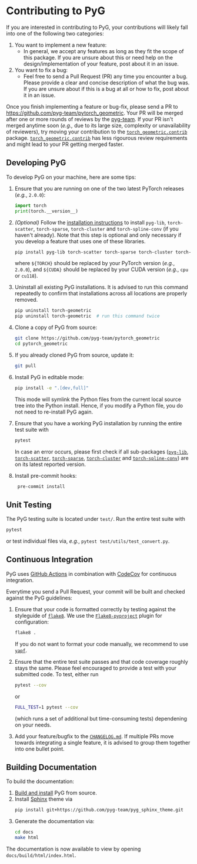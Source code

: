 # Contributing to PyG

If you are interested in contributing to PyG, your contributions will likely fall into one of the following two categories:

1. You want to implement a new feature:
   - In general, we accept any features as long as they fit the scope of this package. If you are unsure about this or need help on the design/implementation of your feature, post about it in an issue.
2. You want to fix a bug:
   - Feel free to send a Pull Request (PR) any time you encounter a bug. Please provide a clear and concise description of what the bug was. If you are unsure about if this is a bug at all or how to fix, post about it in an issue.

Once you finish implementing a feature or bug-fix, please send a PR to https://github.com/pyg-team/pytorch_geometric.
Your PR will be merged after one or more rounds of reviews by the [pyg-team](https://github.com/pyg-team).
If your PR isn't merged anytime soon (*e.g.,* due to its large size, complexity or unavailability of reviewers), try moving your contribution to the [`torch_geometric.contrib`](https://pytorch-geometric.readthedocs.io/en/latest/modules/contrib.html) package.
[`torch_geometric.contrib`](https://pytorch-geometric.readthedocs.io/en/latest/modules/contrib.html) has less rigourous review requirements and might lead to your PR getting merged faster.

## Developing PyG

To develop PyG on your machine, here are some tips:

1. Ensure that you are running on one of the two latest PyTorch releases (*e.g.*, `2.0.0`):

   ```python
   import torch
   print(torch.__version__)
   ```

2. *(Optional)* Follow the [installation instructions](https://github.com/pyg-team/pytorch_geometric#installation) to install `pyg-lib`, `torch-scatter`, `torch-sparse`, `torch-cluster` and `torch-spline-conv` (if you haven't already).
   Note that this step is optional and only necessary if you develop a feature that uses one of these libraries.

   ```bash
   pip install pyg-lib torch-scatter torch-sparse torch-cluster torch-spline-conv -f https://data.pyg.org/whl/torch-${TORCH}+${CUDA}.html
   ```

   where `${TORCH}` should be replaced by your PyTorch version (*e.g.*, `2.0.0`), and `${CUDA}` should be replaced by your CUDA version (*e.g.*, `cpu` or `cu118`).

3. Uninstall all existing PyG installations.
   It is advised to run this command repeatedly to confirm that installations across all locations are properly removed.

   ```bash
   pip uninstall torch-geometric
   pip uninstall torch-geometric  # run this command twice
   ```

4. Clone a copy of PyG from source:

   ```bash
   git clone https://github.com/pyg-team/pytorch_geometric
   cd pytorch_geometric
   ```

5. If you already cloned PyG from source, update it:

   ```bash
   git pull
   ```

6. Install PyG in editable mode:

   ```bash
   pip install -e ".[dev,full]"
   ```

   This mode will symlink the Python files from the current local source tree into the Python install.
   Hence, if you modify a Python file, you do not need to re-install PyG again.

7. Ensure that you have a working PyG installation by running the entire test suite with

   ```bash
   pytest
   ```

   In case an error occurs, please first check if all sub-packages ([`pyg-lib`](https://github.com/pyg-team/pyg-lib), [`torch-scatter`](https://github.com/rusty1s/pytorch_scatter), [`torch-sparse`](https://github.com/rusty1s/pytorch_sparse), [`torch-cluster`](https://github.com/rusty1s/pytorch_cluster) and [`torch-spline-conv`](https://github.com/rusty1s/pytorch_spline_conv)) are on its latest reported version.

8. Install pre-commit hooks:

   ```bash
    pre-commit install
   ```

## Unit Testing

The PyG testing suite is located under `test/`.
Run the entire test suite with

```bash
pytest
```

or test individual files via, _e.g._, `pytest test/utils/test_convert.py`.

## Continuous Integration

PyG uses [GitHub Actions](https://github.com/pyg-team/pytorch_geometric/actions) in combination with [CodeCov](https://codecov.io/github/pyg-team/pytorch_geometric?branch=master) for continuous integration.

Everytime you send a Pull Request, your commit will be built and checked against the PyG guidelines:

1. Ensure that your code is formatted correctly by testing against the styleguide of [`flake8`](https://github.com/PyCQA/flake8).
   We use the [`Flake8-pyproject`](https://pypi.org/project/Flake8-pyproject/) plugin for configuration:

   ```bash
   flake8 .
   ```

   If you do not want to format your code manually, we recommend to use [`yapf`](https://github.com/google/yapf).

2. Ensure that the entire test suite passes and that code coverage roughly stays the same.
   Please feel encouraged to provide a test with your submitted code.
   To test, either run

   ```bash
   pytest --cov
   ```

   or

   ```bash
   FULL_TEST=1 pytest --cov
   ```

   (which runs a set of additional but time-consuming tests) dependening on your needs.

3. Add your feature/bugfix to the [`CHANGELOG.md`](https://github.com/pyg-team/pytorch_geometric/blob/master/CHANGELOG.md?plain=1).
   If multiple PRs move towards integrating a single feature, it is advised to group them together into one bullet point.

## Building Documentation

To build the documentation:

1. [Build and install](#developing-pyg) PyG from source.
2. Install [Sphinx](https://www.sphinx-doc.org/en/master/) theme via
   ```bash
   pip install git+https://github.com/pyg-team/pyg_sphinx_theme.git
   ```
3. Generate the documentation via:
   ```bash
   cd docs
   make html
   ```

The documentation is now available to view by opening `docs/build/html/index.html`.

